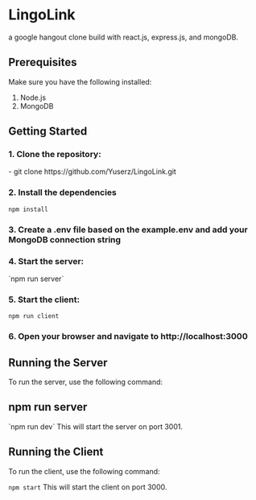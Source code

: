 <h1>LingoLink</h1>
a google hangout clone build with react.js, express.js, and mongoDB.

<h2>Prerequisites</h2>
Make sure you have the following installed:

1. Node.js
2. MongoDB

<h2>Getting Started</h2>
<h3>1. Clone the repository:</h3>
    - git clone https://github.com/Yuserz/LingoLink.git
    
<h3>2. Install the dependencies</h3>

  `npm install`

<h3>3. Create a .env file based on the example.env and add your MongoDB connection string

<h3>4. Start the server:</h3>
  `npm run server`
  
<h3>5. Start the client:</h3>

  `npm run client`

<h3>6. Open your browser and navigate to http://localhost:3000</h3>

<h2>Running the Server</h2>
To run the server, use the following command:

<h2>npm run server</h2>
 `npm run dev` 
This will start the server on port 3001.

<h2>Running the Client</h2>
To run the client, use the following command:

`npm start`
This will start the client on port 3000.


